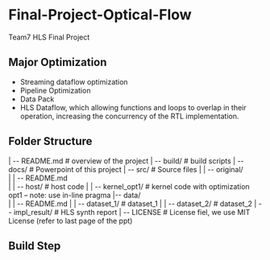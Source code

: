 # Final-Project-Optical-Flow

Team7 HLS Final Project  

## Major Optimization
* Streaming dataflow optimization 
* Pipeline Optimization
* Data Pack
* HLS Dataflow, which allowing functions and loops to overlap in their operation, increasing the concurrency of the RTL implementation.


## Folder Structure

| -- README.md		# overview of the project
| -- build/		    # build scripts
| -- docs/			# Powerpoint of this project
| -- src/			# Source files
|    | -- original/		
|          | --  README.md   	
|    | -- host/		# host code
|    | -- kernel_opt1/	# kernel code with optimization opt1 – note: use in-line pragma
|-- data/			
|    | -- README.md	
|    | -- dataset_1/		# dataset_1
|    | -- dataset_2/		# dataset_2
| -- impl_result/			# HLS synth report
| -- LICENSE		# License fiel, we use MIT License (refer to last page of the ppt)


## Build Step